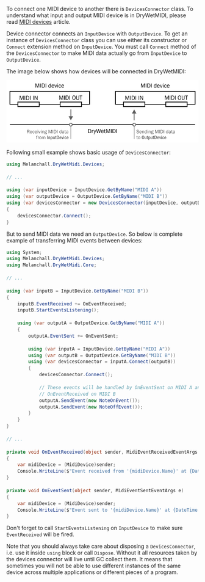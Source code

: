 To connect one MIDI device to another there is `DevicesConnector` class. To understand what input and output MIDI device is in DryWetMIDI, please read [MIDI devices](MIDI-devices.md) article.

Device connector connects an `InputDevice` with `OutputDevice`. To get an instance of `DevicesConnector` class you can use either its constructor or `Connect` extension method on `InputDevice`. You must call `Connect` method of the `DevicesConnector` to make MIDI data actually go from `InputDevice` to `OutputDevice`.

The image below shows how devices will be connected in DryWetMIDI:

![Devices connector](Images/Devices/DevicesConnector.png)

Following small example shows basic usage of `DevicesConnector`:

```csharp
using Melanchall.DryWetMidi.Devices;

// ...

using (var inputDevice = InputDevice.GetByName("MIDI A"))
using (var outputDevice = OutputDevice.GetByName("MIDI B"))
using (var devicesConnector = new DevicesConnector(inputDevice, outputDevice))
{
    devicesConnector.Connect();
}
```

But to send MIDI data we need an `OutputDevice`. So below is complete example of transferring MIDI events between devices:

```csharp
using System;
using Melanchall.DryWetMidi.Devices;
using Melanchall.DryWetMidi.Core;

// ...

using (var inputB = InputDevice.GetByName("MIDI B"))
{
    inputB.EventReceived += OnEventReceived;
    inputB.StartEventsListening();

    using (var outputA = OutputDevice.GetByName("MIDI A"))
    {
        outputA.EventSent += OnEventSent;

        using (var inputA = InputDevice.GetByName("MIDI A"))
        using (var outputB = OutputDevice.GetByName("MIDI B"))
        using (var devicesConnector = inputA.Connect(outputB))
        {
            devicesConnector.Connect();

            // These events will be handled by OnEventSent on MIDI A and
            // OnEventReceived on MIDI B
            outputA.SendEvent(new NoteOnEvent());
            outputA.SendEvent(new NoteOffEvent());
        }
    }
}

// ...

private void OnEventReceived(object sender, MidiEventReceivedEventArgs e)
{
    var midiDevice = (MidiDevice)sender;
    Console.WriteLine($"Event received from '{midiDevice.Name}' at {DateTime.Now}: {e.Event}");
}

private void OnEventSent(object sender, MidiEventSentEventArgs e)
{
    var midiDevice = (MidiDevice)sender;
    Console.WriteLine($"Event sent to '{midiDevice.Name}' at {DateTime.Now}: {e.Event}");
}
```

Don't forget to call `StartEventsListening` on `InputDevice` to make sure `EventReceived` will be fired.

Note that you should always take care about disposing a `DevicesConnector`, i.e. use it inside `using` block or call `Dispose`. Without it all resources taken by the devices connector will live until GC collect them. It means that sometimes you will not be able to use different instances of the same device across multiple applications or different pieces of a program.